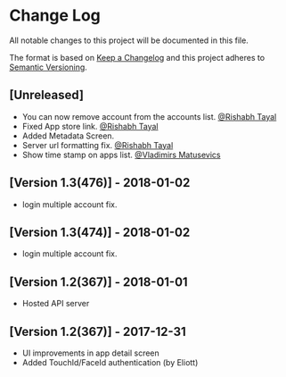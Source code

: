 # Change Log
All notable changes to this project will be documented in this file.

The format is based on [Keep a Changelog](http://keepachangelog.com/)
and this project adheres to [Semantic Versioning](http://semver.org/).

## [Unreleased]
- You can now remove account from the accounts list. [@Rishabh Tayal](https://github.com/RishabhTayal)
- Fixed App store link. [@Rishabh Tayal](https://github.com/RishabhTayal)
- Added Metadata Screen.
- Server url formatting fix. [@Rishabh Tayal](https://github.com/RishabhTayal)
- Show time stamp on apps list. [@Vladimirs Matusevics](https://github.com/vlondon)

## [Version 1.3(476)] - 2018-01-02
- login multiple account fix.

## [Version 1.3(474)] - 2018-01-02
- login multiple account fix.

## [Version 1.2(367)] - 2018-01-01
- Hosted API server

## [Version 1.2(367)] - 2017-12-31
- UI improvements in app detail screen
- Added TouchId/FaceId authentication (by Eliott)
